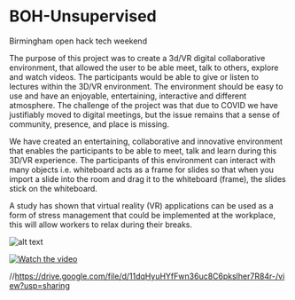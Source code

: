 # BOH-Unsupervised
Birmingham open hack tech weekend

The purpose of this project was to create a 3d/VR digital collaborative environment, that allowed the user to be able meet, talk to others, explore and watch videos. The participants would be able to give or listen to lectures within the 3D/VR environment. The environment should be easy to use and have an enjoyable, entertaining, interactive and different atmosphere. The challenge of the project was that due to COVID we have justifiably moved to digital meetings, but the issue remains that a sense of community, presence, and place is missing. 

We have created an entertaining, collaborative and innovative environment that enables the participants to be able to meet, talk and learn during this 3D/VR experience. The participants of this environment can interact with many objects i.e. whiteboard acts as a frame for slides so that when you import a slide into the room and drag it to the whiteboard (frame), the slides stick on the whiteboard.

A study has shown that virtual reality (VR) applications can be used as a form of stress management that could be implemented at the workplace, this will allow workers to relax during their breaks.

![alt text](https://walton-images.s3.eu-gb.cloud-object-storage.appdomain.cloud/camera.png)

[![Watch the video](https://i.imgur.com/vKb2F1B.png)](https://drive.google.com/file/d/11dqHyuHYfFwn36uc8C6pkslher7R84r-/view?usp=sharing)

//https://drive.google.com/file/d/11dqHyuHYfFwn36uc8C6pkslher7R84r-/view?usp=sharing
